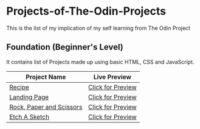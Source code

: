 # Projects-of-The-Odin-Projects

This is the list of my implication of my self learning from The Odin Project

## Foundation (Beginner's Level)

It contains list of Projects made up using basic HTML, CSS and JavaScript.

| **Project Name**                                                             | Live Preview                                                          |
| ---------------------------------------------------------------------------- | --------------------------------------------------------------------- |
| [Recipe](https://github.com/mr7kitkat/recipe)                                | [Click for Preview](https://mr7kitkat.github.io/recipe/)              |
| [Landing Page](https://github.com/mr7kitkat/landing_page)                    | [Click for Preview](https://mr7kitkat.github.io/landing_page/)        |
| [Rock, Paper and Scissors](https://github.com/mr7kitkat/rock-paper-scissors) | [Click for Preview](https://mr7kitkat.github.io/rock-paper-scissors/) |
| [Etch A Sketch](https://github.com/mr7kitkat/etch-a-sketch)                  | [Click for Preview](https://mr7kitkat.github.io/etch-a-sketch/)       |
